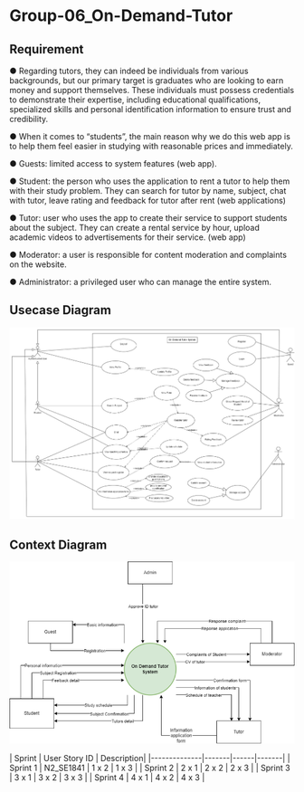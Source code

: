 # Group-06_On-Demand-Tutor
## Requirement
●        Regarding tutors, they can indeed be individuals from various backgrounds, but our primary target is graduates who are looking to earn money and support themselves. These individuals must possess credentials to demonstrate their expertise, including educational qualifications, specialized skills and personal identification information to ensure trust and credibility.

●        When it comes to “students”, the main reason why we do this web app is to help them feel easier in studying with reasonable prices and immediately.

●        Guests: limited access to system features (web app).

●        Student: the person who uses the application to rent a tutor to help them with their study problem. They can search for tutor by name, subject, chat with tutor, leave rating and feedback for tutor after rent (web applications)

●        Tutor: user who uses the app to create their service to support students about the subject. They can create a rental service by hour, upload academic videos to advertisements for their service. (web app)

●        Moderator: a user is responsible for content moderation and complaints on the website.

●        Administrator: a privileged user who can manage the entire system.

## Usecase Diagram
<img src="https://github.com/lamle78/Group-06_On-Demand-Tutor/blob/main/Video%20Demo/TutorProject-Page-1.drawio.png">

## Context Diagram
<img src="https://github.com/lamle78/Group-06_On-Demand-Tutor/blob/main/Video%20Demo/TutorProject-Page-2.drawio.png">



| Sprint | User Story ID | Description|
|--------------|-------|------|-------|
| Sprint 1 | N2_SE1841 | 1 x 2 | 1 x 3 |
| Sprint 2 | 2 x 1 | 2 x 2 | 2 x 3 | 
| Sprint 3 | 3 x 1 | 3 x 2 | 3 x 3 |
| Sprint 4 | 4 x 1 | 4 x 2 | 4 x 3 |
